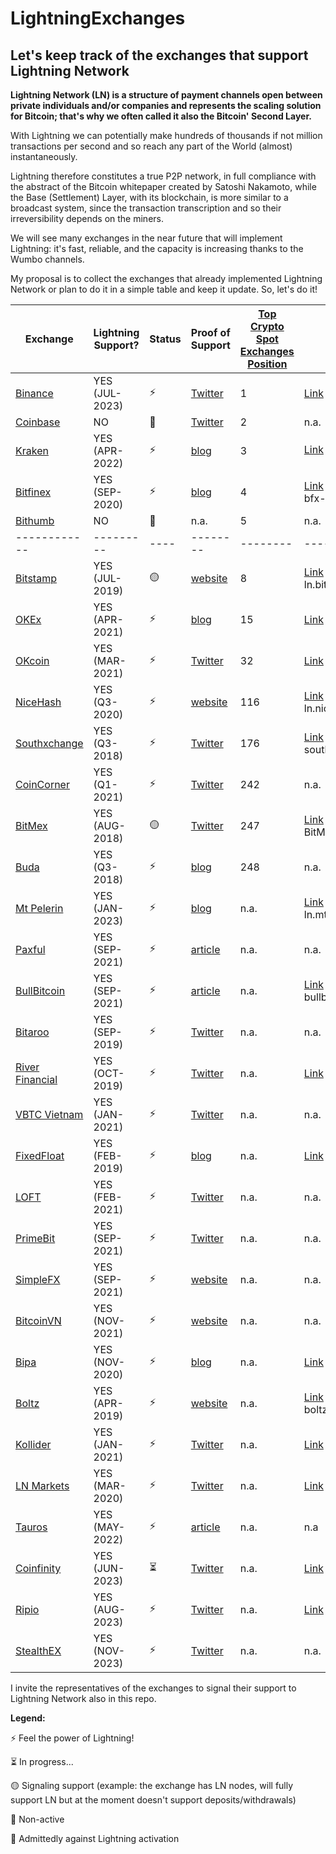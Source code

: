 # LightningExchanges
## Let's keep track of the exchanges that support Lightning Network

**Lightning Network (LN) is a structure of payment channels open between private individuals and/or companies and represents the scaling solution for Bitcoin; that's why we often called it also the Bitcoin' Second Layer.**

With Lightning we can potentially make hundreds of thousands if not million transactions per second and so reach any part of the World (almost) instantaneously.

Lightning therefore constitutes a true P2P network, in full compliance with the abstract of the Bitcoin whitepaper created by Satoshi Nakamoto, while the Base (Settlement) Layer, with its blockchain, is more similar to a broadcast system, since the transaction transcription and so their irreversibility depends on the miners.



We will see many exchanges in the near future that will implement Lightning: it's fast, reliable, and the capacity is increasing thanks to the Wumbo channels.

My proposal is to collect the exchanges that already implemented Lightning Network or plan to do it in a simple table and keep it update.
So, let's do it!


 Exchange | Lightning Support? | Status | Proof of Support | [Top Crypto Spot Exchanges Position](https://coinmarketcap.com/rankings/exchanges/) | Node URI | KYC on deposit or withdraw | Min. Chan Capacity (BTC)
 ------------ | ------------- | ------- | ------------- | ------------- | ------------- | ------------- | -------------
[Binance](https://binance.com) | YES (JUL-2023) | :zap: | [Twitter](https://twitter.com/binance/status/1671042638592589826?s=20) | 1 | [Link](https://amboss.space/node/03a1f3afd646d77bdaf545cceaf079bab6057eae52c6319b63b5803d0989d6a72f) Binance | n.a. | n.a.
[Coinbase](https://coinbase.com)| NO | :red_circle: | [Twitter](https://twitter.com/brian_armstrong/status/1644794656570617856) | 2 | n.a. | n.a. | n.a.
[Kraken](https://kraken.com)| YES (APR-2022) | :zap: | [blog](https://blog.kraken.com/post/13502/kraken-now-supports-instant-lightning-network-btc-transactions/) | 3 | [Link](https://amboss.space/node/02f1a8c87607f415c8f22c00593002775941dea48869ce23096af27b0cfdcc0b69) Kraken 🐙⚡ | :broken_heart: YES | n.a.
[Bitfinex](https://bitfinex.com)| YES (SEP-2020) | :zap: | [blog](https://blog.bitfinex.com/trading/bitfinex-supports-the-lightning-networks-wumbo-channels/) | 4 | [Link](https://ln.bitfinex.com/) bfx-lnd0, bfx-lnd1 | :broken_heart: YES | 0.04
[Bithumb](https://bithumb.com)| NO | :red_circle: | n.a. | 5 | n.a. | n.a. | n.a.
 ------------ | --------- | ---- | -------- | -------- | -------- | -------- | -----
[Bitstamp](https://www.bitstamp.net/)| YES (JUL-2019) | :yellow_circle: | [website](https://www.bitstamp.net/lightning-network-node/) | 8 | [Link](https://www.bitstamp.net/lightning-network-node/) ln.bitstamp.net | :broken_heart: YES | 0.0002
[OKEx](https://okex.com)| YES (APR-2021) | :zap: | [blog](https://www.okex.com/support/hc/en-us/articles/360059600412) | 15 | [Link](https://1ml.com/node/0294ac3e099def03c12a37e30fe5364b1223fd60069869142ef96580c8439c2e0a) okex | :broken_heart: YES | 0.04
[OKcoin](https://okcoin.com)| YES (MAR-2021) | :zap: | [Twitter](https://twitter.com/OKCoin/status/1367565547651559424) | 32 | [Link](https://1ml.com/node/036b53093df5a932deac828cca6d663472dbc88322b05eec1d42b26ab9b16caa1c) okcoin | :broken_heart: YES | 0.04
[NiceHash](https://www.nicehash.com/) | YES (Q3-2020) | :zap: | [website](https://www.nicehash.com/nicehash-lightning-network-node) | 116 | [Link](https://www.nicehash.com/nicehash-lightning-network-node) ln.nicehash.com | n.a. | 0.005
[Southxchange](https://main.southxchange.com/) | YES (Q3-2018) | :zap: | [Twitter](https://twitter.com/southxchange/status/1049223479407599616) | 176 | [Link](https://1ml.com/node/0260fab633066ed7b1d9b9b8a0fac87e1579d1709e874d28a0d171a1f5c43bb877) southxchange.com | :green_heart: NO | 0.0002
[CoinCorner](https://coincorner.com) | YES (Q1-2021) | :zap: | [Twitter](https://twitter.com/CoinCorner/status/1346470541448761344) | 242 | n.a. | n.a. | n.a.
[BitMex](https://bitmex.com/) | YES (AUG-2018) | 🟡 | [Twitter](https://twitter.com/BitMEXResearch/status/1031814678371069952) | 247 | [Link](https://1ml.com/node/0287416bd553ff2630ff54640e3a7e4230d632387039313bf5a24d7df2006e13c2) BitMexResearch | :broken_heart: YES | n.a.
[Buda](https://buda.com) | YES (Q3-2018) | :zap: | [blog](https://blog.buda.com/prueba-lightning-network-en-buda-com/) | 248 | n.a. | :broken_heart: YES | n.a.
[Mt Pelerin](https://www.mtpelerin.com/) | YES (JAN-2023) | :zap: | [blog](https://www.mtpelerin.com/blog/launching-bitcoin-lightning) | n.a. | [Link](https://www.amboss.space/node/020a919e4684a3678bd5d5fb21752ca19f9700214bf399abca72190c29664ad551) ln.mtpelerin.com | :green_heart: NO | n.a.
[Paxful](https://paxful.com) | YES (SEP-2021) | :zap: | [article](https://paxful.com/blog/lighting-network-integration) | n.a. | n.a. | n.a. | n.a.
[BullBitcoin](https://bullbitcoin.com) | YES (SEP-2021) | :zap: | [article](https://medium.com/bull-bitcoin/scaling-bull-bitcoins-non-custodial-services-with-the-lightning-network-782585d96098) | n.a. | [Link](https://1ml.com/node/020a1df50b701331a29782093210460b10eee0ac5ef6a01b9c51dff9b8fddf5fb0) bullbitcoin.com | n.a. | n.a.
[Bitaroo](https://bitaroo.com.au/) | YES (SEP-2019) | :zap: | [Twitter](https://twitter.com/BitarooExchange/status/1307999122151022594) | n.a. | n.a. | :broken_heart: YES | n.a.
[River Financial](https://river.com/) | YES (OCT-2019) | :zap: | [Twitter](https://twitter.com/AndrewBenson/status/1354131122980982785) | n.a. | [Link](https://ln.river.com/) ln.river.com | :broken_heart: YES | n.a. | n.a.
[VBTC Vietnam](https://vbtc.exchange/) | YES (JAN-2021) | :zap: | [Twitter](https://twitter.com/VBTC_Vietnam/status/1353564136702005248) | n.a. | n.a. | :broken_heart: YES | n.a.
[FixedFloat](https://fixedfloat.com/) | YES (FEB-2019) | :zap: | [blog](https://fixedfloat.com/blog/currency/lightning-network) | n.a. | [Link](https://1ml.com/node/037f990e61acee8a7697966afd29dd88f3b1f8a7b14d625c4f8742bd952003a590) fixedfloat.com | :green_heart: NO | n.a.
[LOFT](https://loft.trade/) | YES (FEB-2021) | :zap: | [Twitter](https://twitter.com/LoftTrade/status/1370047636728844288) | n.a. | n.a. | :green_heart: NO | n.a.
[PrimeBit](https://primebit.com/) | YES (SEP-2021) | :zap: | [Twitter](https://twitter.com/primebit_com/status/1438078966384975872) | n.a. | n.a. | :green_heart: NO | n.a.
[SimpleFX](https://simplefx.com/) | YES (SEP-2021) | :zap: | [website](https://simplefx.com/bitcoin-lightning-network/) | n.a. | n.a. | :green_heart: NO | n.a.
[BitcoinVN](https://bitcoinvn.io) | YES (NOV-2021) | :zap: | [website](https://bitcoinvn.io/?deposit=btcln) | n.a. | n.a. | :green_heart: NO | n.a.
[Bipa](https://bipa.app) | YES (NOV-2020) | :zap: | [blog](https://medium.com/o-blog-da-bipa/bipa-lan%C3%A7a-suporte-%C3%A0-lightning-network-d7474409059e) | n.a. | [Link](https://1ml.com/node/02fb79c3a9121d85b126687bd111eaebf21aaaaa5cbf232e2b6c3bdf8803f40182) bipa | :broken_heart: YES | n.a.
[Boltz](https://boltz.exchange) | YES (APR-2019) | :zap: | [website](https://www.notion.so/Frequently-Asked-Questions-585328ae43944e2eba351050790d5eec) | n.a. | [Link](https://1ml.com/node/026165850492521f4ac8abd9bd8088123446d126f648ca35e60f88177dc149ceb2) boltz.exchange | :green_heart: NO | n.a.
[Kollider](https://pro.kollider.xyz) | YES (JAN-2021) | :zap: | [Twitter](https://twitter.com/kollider_trade) | n.a. | [Link](https://1ml.com/node/02fe80fb6a2dc0fb6e9bec49c76d048889c91355d4e900fcb026bf095665790325) kollider| :green_heart: NO | 0.005
[LN Markets](https://lnmarkets.com) | YES (MAR-2020) | :zap: | [Twitter](https://twitter.com/LNMarkets/status/1237778507062751232) | n.a. | [Link](https://amboss.space/node/03271338633d2d37b285dae4df40b413d8c6c791fbee7797bc5dc70812196d7d5c) LN Markets| :green_heart: NO | 0.05
[Tauros](https://tauros.io) | YES (MAY-2022) | :zap: | [article](https://www.nasdaq.com/articles/tauros-ibex-mercado-partner-for-mexicos-first-lightning-enabled-bitcoin-exchange) | n.a. | n.a | n.a | n.a
[Coinfinity](https://coinfinity.co) | YES (JUN-2023) | :hourglass_flowing_sand: | [Twitter](https://twitter.com/coinfinity/status/1663870230454476801) | n.a. | [Link](https://amboss.space/node/02d4531a2f2e6e5a9033d37d548cff4834a3898e74c3abe1985b493c42ebbd707d) coinfinity.co | :broken_heart: YES | n.a
[Ripio](https://www.ripio.com/) | YES (AUG-2023) | :zap: | [Twitter](https://x.com/ripioBR/status/1669807881330348033?s=20) | n.a. | [Link](https://amboss.space/node/03831262b0cb086ba6f2360a36757e4283347f3f67f01d6f24f54c3eee841e29d6) Ripio 🐖 | :broken_heart: YES | n.a
[StealthEX](https://stealthex.io/) | YES (NOV-2023) | :zap: | [Twitter](https://twitter.com/VisionaryFinanc/status/1722840266812371377) | n.a. | n.a. | :green_heart: NO | n.a.

I invite the representatives of the exchanges to signal their support to Lightning Network also in this repo.

**Legend:**

:zap: Feel the power of Lightning!

:hourglass_flowing_sand: In progress...

:yellow_circle: Signaling support (example: the exchange has LN nodes, will fully support LN but at the moment doesn't support deposits/withdrawals)

:red_circle: Non-active 

:poop: Admittedly against Lightning activation
